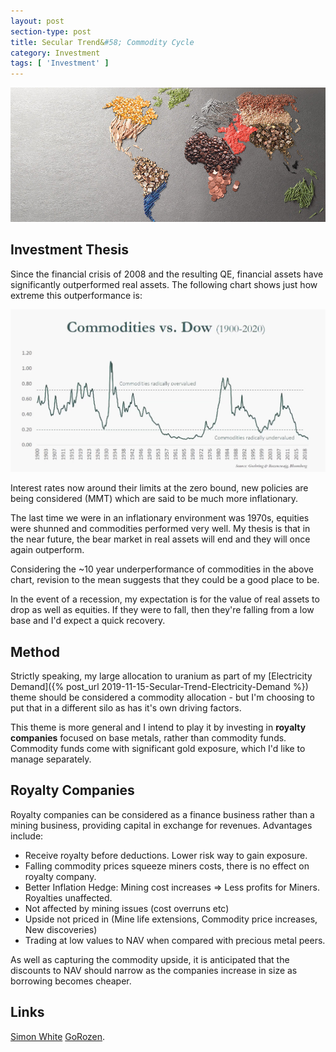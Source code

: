 ```yaml
---
layout: post
section-type: post
title: Secular Trend&#58; Commodity Cycle
category: Investment
tags: [ 'Investment' ]
---
```


<img style="border: 0;" src="/img/2019/20191128_header.jpg" />

## Investment Thesis

Since the financial crisis of 2008 and the resulting QE, financial assets have significantly 
outperformed real assets.  The following chart shows just how extreme this outperformance is:

<img style="border: 0;" src="/img/2019/20191128_DowCommodityRatio.jpg" />

Interest rates now around their limits at the zero bound, new policies are being considered 
(MMT) which are said to be much more inflationary.  

The last time we were in an inflationary environment was 1970s, equities were shunned
and commodities performed very well.  My thesis is that in the near future, the bear
market  in real assets will end and they will once again outperform.

Considering the ~10 year underperformance of commodities in the above chart, revision
to the mean suggests that they could be a good place to be.

In the event of a recession, my expectation is for the value of real assets to drop as well as
equities.  If they were to fall, then they're falling from a low base and I'd expect a quick 
recovery.


## Method

Strictly speaking, my large allocation to uranium as part of my [Electricity Demand]({% post_url 2019-11-15-Secular-Trend-Electricity-Demand %}) 
theme should be considered a commodity allocation - but I'm choosing to put that in a different 
silo as has it's own driving factors.

This theme is more general and I intend to play it by investing in **royalty companies** focused on 
base metals, rather than commodity funds.  Commodity funds come with significant gold exposure, 
which I'd like to manage separately.  

## Royalty Companies

Royalty companies can be considered as a finance business rather than a mining business, providing 
capital in exchange for revenues.  Advantages include: 

- Receive royalty before deductions.  Lower risk way to gain exposure.
- Falling commodity prices squeeze miners costs, there is no effect on royalty company.
- Better Inflation Hedge: Mining cost increases => Less profits for Miners.  Royalties unaffected. 
- Not affected by mining issues (cost overruns etc)
- Upside not priced in (Mine life extensions, Commodity price increases, New discoveries)
- Trading at low values to NAV when compared with precious metal peers.

As well as capturing the commodity upside, it is anticipated that the discounts to NAV
should narrow as the companies increase in size as borrowing becomes cheaper.




## Links

[Simon White](https://www.youtube.com/watch?v=7IeplCGRQ0g)
[GoRozen]( http://blog.gorozen.com/blog/what-catalyst-will-finally-kill-the-commodities-bear-market).




